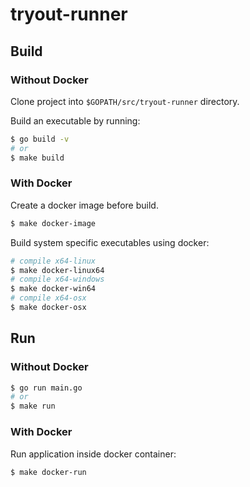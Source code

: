 # tryout-runner

## Build
### Without Docker
Clone project into `$GOPATH/src/tryout-runner` directory.

Build an executable by running:
```bash
$ go build -v
# or
$ make build
```

### With Docker
Create a docker image before build.
```bash
$ make docker-image
```

Build system specific executables using docker:
```bash
# compile x64-linux
$ make docker-linux64
# compile x64-windows
$ make docker-win64
# compile x64-osx
$ make docker-osx
```

## Run
### Without Docker
```bash
$ go run main.go
# or
$ make run
```

### With Docker
Run application inside docker container:
```bash
$ make docker-run
```
